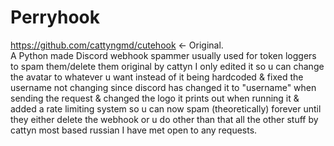 # Perryhook
https://github.com/cattyngmd/cutehook <- Original. <br>
A Python made Discord webhook spammer usually used for token loggers to spam them/delete them original by cattyn I only edited it so u can change the avatar to whatever u want instead of it being hardcoded & fixed the username not changing since discord has changed it to "username" when sending the request & changed the logo it prints out when running it & added a rate limiting system so u can now spam (theoretically) forever until they either delete the webhook or u do other than that all the other stuff by cattyn most based russian I have met open to any requests. <br>
